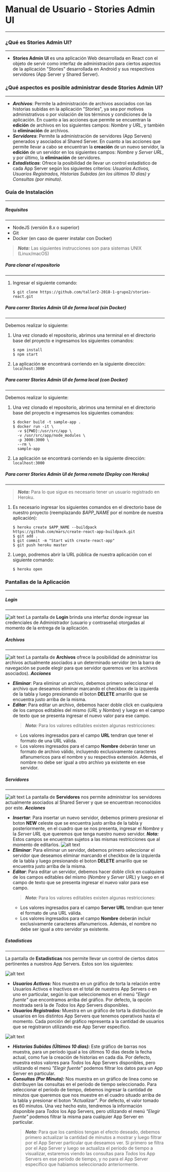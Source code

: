 # Manual de Usuario - Stories Admin UI
---
### ¿Qué es Stories Admin UI?
---
* **Stories Admin UI** es una aplicación Web desarrollada en React con el objeto de servir como interfaz de administración para ciertos aspectos de la aplicación "Stories" desarrollada en Android y sus respectivos servidores (App Server y Shared Server). 

### ¿Qué aspectos es posible administrar desde Stories Admin UI?
---
* ***Archivos***: Permite la administración de archivos asociados con las historias subidas en la aplicación "Stories", ya sea por motivos administrativos o por violación de los términos y condiciones de la aplicación.
En cuanto a las acciones que permite se encuentran la **edición** de archivos en los siguientes campos: *Nombre* y *URL*, y también la **eliminación** de archivos.
* ***Servidores***: Permite la administración de servidores (App Servers) generados y asociados al Shared Server. 
En cuanto a las acciones que permite llevar a cabo se encuentran la **creación** de un nuevo servidor, la **edición** de un servidor en los siguientes campos: *Nombre* y *Server URL*, y por último, la **eliminación** de servidores.
* ***Estadísticas***: Ofrece la posibilidad de llevar un control estadístico de cada App Server según los siguientes criterios: *Usuarios Activos, Usuarios Registrados, Historias Subidas (en los últimos 10 días) y Consultas (por minuto)*.

### Guía de Instalación
---
##### Requisitos
---
* NodeJS (versión 8.x o superior)
* Git
* Docker (en caso de querer instalar con Docker)
> ***Nota:*** Las siguientes instrucciones son para sistemas UNIX (Linux/macOS)
##### Para clonar el repositorio
---
1. Ingresar el siguiente comando:
    ```
    $ git clone https://github.com/taller2-2018-1-grupo2/stories-react.git
    ```
##### Para correr Stories Admin UI de forma local (sin Docker)
---
Debemos realizar lo siguiente:
1. Una vez clonado el repositorio, abrimos una terminal en el directorio base del proyecto e ingresamos los siguientes comandos:
    ```
    $ npm install
    $ npm start
    ```

2. La aplicación se encontrará corriendo en la siguiente dirección: `localhost:3000`

##### Para correr Stories Admin UI de forma local (con Docker)
---
Debemos realizar lo siguiente:
1. Una vez clonado el repositorio, abrimos una terminal en el directorio base del proyecto e ingresamos los siguientes comandos:
    ```
    $ docker build -t sample-app .
    $ docker run -it \
      -v ${PWD}:/usr/src/app \
      -v /usr/src/app/node_modules \
      -p 3000:3000 \
      --rm \
      sample-app
    ```

2. La aplicación se encontrará corriendo en la siguiente dirección: `localhost:3000`

##### Para correr Stories Admin UI de forma remota (Deploy con Heroku)
---
> ***Nota:*** Para lo que sigue es necesario tener un usuario registrado en Heroku.

1. Es necesario ingresar los siguientes comandos en el directorio base de nuestro proyecto (reemplazando *$APP_NAME* por el nombre de nuestra aplicación):
    ```
    $ heroku create $APP_NAME --buildpack https://github.com/mars/create-react-app-buildpack.git
    $ git add .
    $ git commit -m "Start with create-react-app"
    $ git push heroku master
    ```

2. Luego, podremos abrir la URL pública de nuestra aplicación con el siguiente comando:
    ```
    $ heroku open
    ```

### Pantallas de la Aplicación
---
##### Login
---
![alt text](https://github.com/taller2-2018-1-grupo2/stories-react/raw/master/docs/images/login.png "Logo Title Text 1")
La pantalla de **Login** brinda una interfaz donde ingresar las credenciales de Administrador (usuario y contraseña) otorgadas al momento de la entrega de la aplicación.
##### Archivos
---
![alt text](https://github.com/taller2-2018-1-grupo2/stories-react/raw/master/docs/images/files.png "Logo Title Text 1")
La pantalla de **Archivos** ofrece la posibilidad de administrar los archivos actualmente asociados a un determinado servidor (en la barra de navegación se puede elegir para que servidor queremos ver los archivos asociados). 
***Acciones***
* ***Eliminar***: Para eliminar un archivo, debemos primero seleccionar el archivo que deseamos eliminar marcando el checkbox de la izquierda de la tabla y luego presionando el boton **DELETE** amarillo que se encuentra justo arriba de la misma.
* ***Editar***: Para editar un archivo, debemos hacer doble click en cualquiera de los campos editables del mismo (*URL* y *Nombre*) y luego en el campo de texto que se presenta ingresar el nuevo valor para ese campo.
    > ***Nota:*** Para los valores editables existen algunas restricciones:
    - Los valores ingresados para el campo **URL** tendran que tener el formato de una URL válida.
    - Los valores ingresados para el campo **Nombre** deberán tener un formato de archivo válido, incluyendo exclusivamente caracteres alfanumericos para el nombre y su respectiva extensión. Además, el nombre no debe ser igual a otro archivo ya existente en ese servidor.

##### Servidores
---
![alt text](https://github.com/taller2-2018-1-grupo2/stories-react/raw/master/docs/images/servers.png "Logo Title Text 1")
La pantalla de **Servidores** nos permite administrar los servidores actualmente asociados al Shared Server y que se encuentran reconocidos por este.
***Acciones***

* ***Insertar***: Para insertar un nuevo servidor, debemos primero presionar el boton **NEW** celeste que se encuentra justo arriba de la tabla y posteriormente, en el cuadro que se nos presenta, ingresar el *Nombre* y la *Server URL* que queremos que tenga nuestro nuevo servidor. 
***Nota:*** Estos campos se encuentran sujetos a las mismas restricciones que al momento de editarlos.
![alt text](https://github.com/taller2-2018-1-grupo2/stories-react/raw/master/docs/images/insertModal.png "Logo Title Text 1")
* ***Eliminar***: Para eliminar un servidor, debemos primero seleccionar el servidor que deseamos eliminar marcando el checkbox de la izquierda de la tabla y luego presionando el boton **DELETE** amarillo que se encuentra justo arriba de la misma.
* ***Editar***: Para editar un servidor, debemos hacer doble click en cualquiera de los campos editables del mismo (*Nombre* y *Server URL*) y luego en el campo de texto que se presenta ingresar el nuevo valor para ese campo.
    > ***Nota:*** Para los valores editables existen algunas restricciones:
    - Los valores ingresados para el campo **Server URL** tendran que tener el formato de una URL válida.
    - Los valores ingresados para el campo **Nombre** deberán incluir exclusivamente caracteres alfanumericos. Además, el nombre no debe ser igual a otro servidor ya existente.

##### Estadísticas
---
La pantalla de **Estadísticas** nos permite llevar un control de ciertos datos pertinentes a nuestros App Servers. Estos son los siguientes:

![alt text](https://github.com/taller2-2018-1-grupo2/stories-react/raw/master/docs/images/stats1.png "Logo Title Text 1")

* ***Usuarios Activos:*** Nos muestra en un gráfico de torta la relación entre Usuarios Activos e Inactivos en el total de nuestros App Servers o en uno en particular, según lo que seleccionemos en el menú *"Elegir fuente"* que encontramos arriba del gráfico. Por defecto, la opción mostrada será la de *Todos* los App Servers disponibles. 
* ***Usuarios Registrados:*** Muestra en un gráfico de torta la distribución de usuarios en los distintos App Servers que tenemos operativos hasta el momento. Cada porción del gráfico representa a la cantidad de usuarios que se registraron utilizando ese App Server específico.

![alt text](https://github.com/taller2-2018-1-grupo2/stories-react/raw/master/docs/images/stats2.png "Logo Title Text 1")

* ***Historias Subidas (Últimos 10 dias):*** Este gráfico de barras nos muestra, para un período igual a los últimos 10 dias desde la fecha actual, como fue la creación de historias en cada día. Por defecto, muestra estos valores para *Todos* los App Servers disponibles, pero utilizando el menú *"Elegir fuente"* podemos filtrar los datos para un App Server en particular.
* ***Consultas (Por Minuto):*** Nos muestra en un gráfico de linea como se distribuyen las consultas en el período de tiempo seleccionado.
Para seleccionar el período de tiempo, debemos ingresar la cantidad de minutos que queremos que nos muestre en el cuadro situado arriba de la tabla y presionar el boton *"Actualizar"*. Por defecto, el valor tomado es 60 minutos.
Una vez hecho esto, tendremos la información disponible para *Todos* los App Servers, pero utilizando el menú *"Elegir fuente"* podemos filtrar la misma para cualquier App Server en particular.
    > ***Nota:*** Para que los cambios tengan el efecto deseado, debemos primero actualizar la cantidad de minutos a mostrar y luego filtrar por el App Server particular que deseamos ver. Si primero se filtra por el App Server y luego se actualiza el período de tiempo a visualizar, estaremos viendo las consultas para *Todos* los App Servers en ese período de tiempo, y no para el App Server específico que habiamos seleccionado anteriormente.